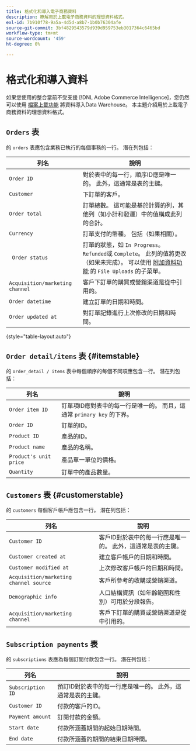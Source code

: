 ```yaml
---
title: 格式化和導入電子商務資料
description: 瞭解用於上載電子商務資料的理想資料格式。
exl-id: 7b910f78-9a5a-4d5d-a8b7-1b0b76304afe
source-git-commit: 3bf4829543579d939d959753eb3017364c6465bd
workflow-type: tm+mt
source-wordcount: '459'
ht-degree: 0%

---
```


# 格式化和導入資料

如果您使用的整合當前不受支援 [!DNL Adobe Commerce Intelligence]，您仍然可以使用 [檔案上載功能](using-file-uploader.md) 將資料導入Data Warehouse。 本主題介紹用於上載電子商務資料的理想資料格式。

## `Orders` 表

的 `orders` 表應包含業務已執行的每個事務的一行。 潛在列包括：

| 列名 | 說明 |
|----|----|
| `Order ID` | 對於表中的每一行，順序ID應是唯一的。 此外，這通常是表的主鍵。 |
| `Customer` | 下訂單的客戶。 |
| `Order total` | 訂單總數。 這可能是基於計算的列，其他列（如小計和發運）中的值構成此列的合計。 |
| `Currency` | 訂單支付的幣種。 包括（如果相關）。 |
| ` Order status` | 訂單的狀態，如 `In Progress`。 `Refunded`或 `Complete`。 此列的值將更改（如果未完成）。 可以使用 [附加資料功能](../../../data-analyst/importing-data/connecting-data/using-file-uploader.md) 的 `File Uploads` 的子菜單。 |
| `Acquisition/marketing channel` | 客戶下訂單的購買或營銷渠道是從中引用的。 |
| `Order datetime` | 建立訂單的日期和時間。 |
| `Order updated at` | 對訂單記錄進行上次修改的日期和時間。 |

{style="table-layout:auto"}

## `Order detail/items` 表 {#itemstable}

的 `order_detail / items` 表中每個順序的每個不同項應包含一行。 潛在列包括：

| 列名 | 說明 |
|----|----|
| `Order item ID` | 訂單項ID應對表中的每一行是唯一的。 而且，這通常 `primary key` 的下界。 |
| `Order ID` | 訂單的ID。 |
| `Product ID` | 產品的ID。 |
| `Product name` | 產品的名稱。 |
| `Product's unit price` | 產品單一單位的價格。 |
| `Quantity` | 訂單中的產品數量。 |

## `Customers` 表 {#customerstable}

的 `customers` 每個客戶帳戶應包含一行。 潛在列包括：

| 列名 | 說明 |
|----|----|
| `Customer ID` | 客戶ID對於表中的每一行應是唯一的。 此外，這通常是表的主鍵。 |
| `Customer created at` | 建立客戶帳戶的日期和時間。 |
| `Customer modified at` | 上次修改客戶帳戶的日期和時間。 |
| `Acquisition/marketing channel source` | 客戶所參考的收購或營銷渠道。 |
| `Demographic info` | 人口結構資訊（如年齡範圍和性別）可用於分段報告。 |
| `Acquisition/marketing channel` | 客戶下訂單的購買或營銷渠道是從中引用的。 |

## `Subscription payments` 表

的 `subscriptions` 表應為每個訂閱付款包含一行。 潛在列包括：

| 列名 | 說明 |
|----|----|
| `Subscription ID` | 預訂ID對於表中的每一行應是唯一的。 此外，這通常是表的主鍵。 |
| `Customer ID` | 付款的客戶的ID。 |
| `Payment amount` | 訂閱付款的金額。 |
| `Start date` | 付款所涵蓋期間的起始日期時間。 |
| `End date` | 付款所涵蓋的期間的結束日期時間。 |
